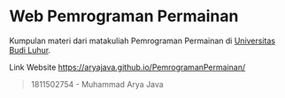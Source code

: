 # Web Pemrograman Permainan

Kumpulan materi dari matakuliah Pemrograman Permainan di [Universitas Budi Luhur](https://www.budiluhur.ac.id/).

Link Website <https://aryajava.github.io/PemrogramanPermainan/>

> 1811502754 - Muhammad Arya Java
